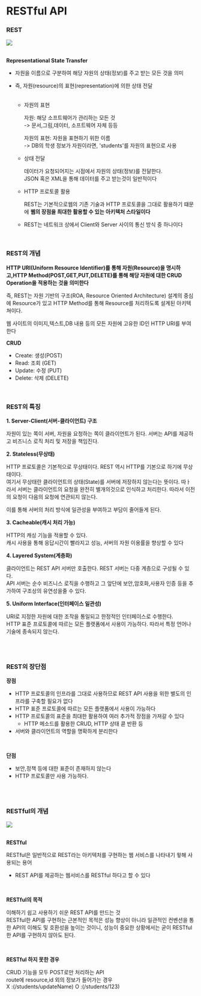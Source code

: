 # RESTful API

### REST

<img src='https://gmlwjd9405.github.io/images/network/rest.png'>
<br><br>

**Representational State Transfer**

- 자원을 이름으로 구분하여 해당 자원의 상태(정보)를 주고 받는 모든 것을 의미
- 즉, 자원(resource)의 표현(representation)에 의한 상태 전달
  <br>
  <br>

  - 자원의 표현

    자원: 해당 소프트웨어가 관리하는 모든 것<br>
    -> 문서,그림,데이터, 소프트웨어 자체 등등<br>

    자원의 표현: 자원을 표현하기 위한 이름<br>
    -> DB의 학생 정보가 자원이라면, 'students'를 자원의 표현으로 사용

  - 상태 전달

    데이터가 요청되어지는 시점에서 자원의 상태(정보)를 전달한다.<br>
    JSON 혹은 XML을 통해 데이터를 주고 받는것이 일반적이다

  - HTTP 프로토콜 활용

    REST는 기본적으로웹의 기존 기술과 HTTP 프로토콜을 그대로 활용하기 떄문에 **웹의 장점을 최대한 활용할 수 있는 아키텍처 스타일이다**

  - REST는 네트워크 상에서 Client와 Server 사이의 통신 방식 중 하나이다

<br>

### REST의 개념

**HTTP URI(Uniform Resource Identifier)를 통해 자원(Resource)을 명시하고,HTTP Method(POST,GET,PUT,DELETE)를 통해 해당 자원에 대한 CRUD Operation을 적용하는 것을 의미한다**

즉, REST는 자원 기반의 구조(ROA, Resource Oriented Architecture) 설계의 중심에 Resource가 있고 HTTP Method를 통해 Resource를 처리하도록 설계된 아키텍쳐이다.

웹 사이트의 이미지,텍스트,DB 내용 등의 모든 자원에 고유한 ID인 HTTP URI를 부여한다

**CRUD**

- Create: 생성(POST)
- Read: 조회 (GET)
- Update: 수정 (PUT)
- Delete: 삭제 (DELETE)

<br>

### REST의 특징

**1. Server-Client(서버-클라이언트) 구조**<br>

자원이 있는 쪽이 서버, 자원을 요청하는 쪽이 클라이언트가 된다. 서버는 API를 제공하고 비즈니스 로직 처리 및 저장을 책임진다.

**2. Stateless(무상태)**<br>

HTTP 프로토콜은 기본적으로 무상태이다. REST 역시 HTTP를 기본으로 하기에 무상태이다.<br>
여기서 무상태란 클라이언트의 상태(State)를 서버에 저장하지 않는다는 뜻이다. 따ㅏ라서 서버는 클라이언트의 요청을 완전히 별개의것으로 인식하고 처리한다. 따라서 이전의 요청이 다음의 요청에 연관되지 않는다.

이를 통해 서버의 처리 방식에 일관성을 부여하고 부담이 줄어들게 된다.

**3. Cacheable(캐시 처리 가능)**

HTTP의 캐싱 기능을 적용할 수 있다.<br>
캐시 사용을 통해 응답시간이 빨라지고 성능, 서버의 자원 이용률을 향상할 수 있다

**4. Layered System(계층화)**

클라이언트는 REST API 서버만 호출한다. REST 서버는 다중 계층으로 구성될 수 있다.<br>
API 서버는 순수 비즈니스 로직을 수행하고 그 앞단에 보안,암호화,사용자 인증 등을 추가하여 구조상의 유연성을줄 수 있다.

**5. Uniform Interface(인터페이스 일관성)**

URI로 지정한 자원에 대한 조작을 통일되고 한정적인 인터페이스로 수행한다.<br>
HTTP 표준 프로토콜에 따르는 모든 플랫폼에서 사용이 가능하다. 따라서 특정 언어나 기술에 종속되지 않는다.

<br><br>

### REST의 장단점

**장점**

- HTTP 프로토콜의 인프라를 그대로 사용하므로 REST API 사용을 위한 별도의 인프라를 구축할 필요가 없다
- HTTP 표준 프로토콜에 따르는 모든 플랫폼에서 사용이 가능하다
- HTTP 프로토콜의 표준을 최대한 활용하여 여러 추가적 장점을 가져갈 수 있다
  - HTTP 메소드를 활용한 CRUD, HTTP 상태 콛 반환 등
- 서버와 클라이언트의 역할을 명확하게 분리한다

<br>

**단점**

- 보안,정책 등에 대한 표준이 존재하지 않는다
- HTTP 프로토콜만 사용 가능하다.

<br><br>

### RESTful의 개념

<img src='https://gmlwjd9405.github.io/images/network/restful.png'>
<br><br>

**RESTful**

RESTful은 일반적으로 REST라는 아키텍처를 구현하는 웹 서비스를 나타내기 윟해 사용되는 용어

- REST API를 제공하는 웹서비스를 RESTful 하다고 할 수 있다

<br>

**RESTful의 목적**

이해하기 쉽고 사용하기 쉬운 REST API를 만드는 것<br>
RESTful한 API를 구현하는 근본적인 목적은 성능 향상이 아니라 일관적인 컨벤션을 통한 API의 이해도 및 호환성을 높이는 것이니, 성능이 중요한 상황에서는 굳이 RESTful한 API를 구현하지 않아도 된다.

<br>

**RESTful 하지 못한 경우**

CRUD 기능을 모두 POST로만 처리하는 API<br>
route에 resource,id 외의 정보가 들어가는 경우<br>
X :(/students/updateName)
O :(/students/123)

